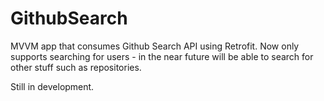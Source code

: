 # GithubSearch

MVVM app that consumes Github Search API using Retrofit.
Now only supports searching for users - in the near future will be able to search for other stuff such as repositories.

Still in development.
